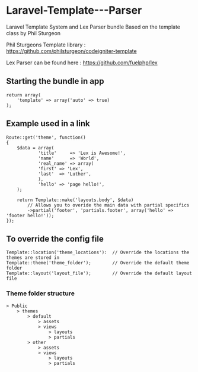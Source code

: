 Laravel-Template---Parser
=========================

Laravel Template System and Lex Parser bundle
Based on the template class by Phil Sturgeon

Phil Sturgeons Template library : https://github.com/philsturgeon/codeigniter-template

Lex Parser can be found here : https://github.com/fuelphp/lex

## Starting the bundle in app

	return array(
		'template' => array('auto' => true)
	);


## Example used in a link

	Route::get('theme', function()
	{
		$data = array(
		    	'title'     => 'Lex is Awesome!',
		    	'name'      => 'World',
		    	'real_name' => array(
				'first' => 'Lex',
				'last'  => 'Luther',
		    	),
		    	'hello' => 'page hello!',
		);

		return Template::make('layouts.body', $data)
			// Allows you to overide the main data with partial specifics
			->partial('footer', 'partials.footer', array('hello' => 'footer hello!'));
	});


## To override the config file
	
	Template::location('theme_locations'): 	// Override the locations the themes are stored in
	Template::theme('theme_folder');		// Override the default theme folder
	Template::layout('layout_file');		// Override the default layout file


### Theme folder structure

	> Public
		> themes
			> default
				> assets
				> views
					> layouts
					> partials
			> other
				> assets
				> views
					> layouts
					> partials				
